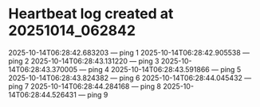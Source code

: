 # Heartbeat log created at 20251014_062842
2025-10-14T06:28:42.683203 — ping 1
2025-10-14T06:28:42.905538 — ping 2
2025-10-14T06:28:43.131220 — ping 3
2025-10-14T06:28:43.370005 — ping 4
2025-10-14T06:28:43.591866 — ping 5
2025-10-14T06:28:43.824382 — ping 6
2025-10-14T06:28:44.045432 — ping 7
2025-10-14T06:28:44.284168 — ping 8
2025-10-14T06:28:44.526431 — ping 9
